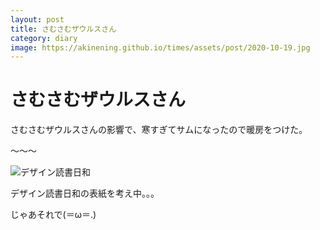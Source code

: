 ```yaml
---
layout: post
title: さむさむザウルスさん
category: diary
image: https://akinening.github.io/times/assets/post/2020-10-19.jpg
---
```


# さむさむザウルスさん
さむさむザウルスさんの影響で、寒すぎてサムになったので暖房をつけた。

〜〜〜

<img src="https://akinening.github.io/times/assets/post/2020-10-19.jpg" alt="デザイン読書日和">

デザイン読書日和の表紙を考え中。。。

じゃあそれで(＝ω＝.)